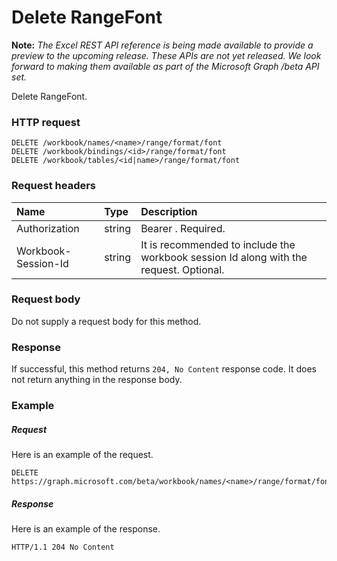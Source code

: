 # Delete RangeFont

**Note:** _The Excel REST API reference is being made available to provide a preview to the upcoming release. These APIs are not yet released. We look forward to making them available as part of the Microsoft Graph /beta API set._

Delete RangeFont.
### HTTP request
<!-- { "blockType": "ignored" } -->
```http
DELETE /workbook/names/<name>/range/format/font
DELETE /workbook/bindings/<id>/range/format/font
DELETE /workbook/tables/<id|name>/range/format/font

```
### Request headers
| Name       | Type | Description|
|:---------------|:--------|:----------|
| Authorization  |string | Bearer <token>. Required.| 
| Workbook-Session-Id  |string |It is recommended to include the workbook session Id along with the request. Optional.|

### Request body
Do not supply a request body for this method.


### Response
If successful, this method returns `204, No Content` response code. It does not return anything in the response body.

### Example
##### Request
Here is an example of the request.
<!-- {
  "blockType": "request",
  "name": "delete_rangefont"
}-->
```http
DELETE https://graph.microsoft.com/beta/workbook/names/<name>/range/format/font
```
##### Response
Here is an example of the response.
<!-- {
  "blockType": "response",
  "truncated": false
} -->
```http
HTTP/1.1 204 No Content
```

<!-- uuid: 8fcb5dbc-d5aa-4681-8e31-b001d5168d79
2015-10-25 14:57:30 UTC -->
<!-- {
  "type": "#page.annotation",
  "description": "Delete RangeFont",
  "keywords": "",
  "section": "documentation",
  "tocPath": ""
}-->